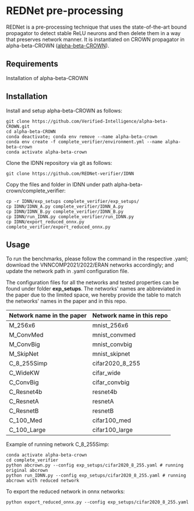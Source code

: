REDNet pre-processing
========

REDNet is a pre-processing technique that uses the state-of-the-art bound propagator to detect stable ReLU neurons and then delete them in a way that preserves network manner. It is instantiated on CROWN propagator in alpha-beta-CROWN ([alpha-beta-CROWN](https://github.com/Verified-Intelligence/alpha-beta-CROWN)). 


Requirements 
------------
Installation of alpha-beta-CROWN


Installation
------------
Install and setup alpha-beta-CROWN as follows:
```
git clone https://github.com/Verified-Intelligence/alpha-beta-CROWN.git
cd alpha-beta-CROWN
conda deactivate; conda env remove --name alpha-beta-crown
conda env create -f complete_verifier/environment.yml --name alpha-beta-crown
conda activate alpha-beta-crown
```

Clone the IDNN repository via git as follows:
```
git clone https://github.com/REDNet-verifier/IDNN
```

Copy the files and folder in IDNN under path alpha-beta-crown/complete_verifier:
```
cp -r IDNN/exp_setups complete_verifier/exp_setups/
cp IDNN/IDNN_A.py complete_verifier/IDNN_A.py
cp IDNN/IDNN_B.py complete_verifier/IDNN_B.py
cp IDNN/run_IDNN.py complete_verifier/run_IDNN.py
cp IDNN/export_reduced_onnx.py complete_verifier/export_reduced_onnx.py
```

Usage
-------------
To run the benchmarks, please follow the command in the respective .yaml; download the VNNCOMP2021/2022/ERAN networks accordingly; and update the network path in .yaml configuration file.

The configuration files for all the networks and tested properties can be found under folder **exp_setups**. The networks' names are abbreviated in the paper due to the limited space, we hereby provide the table to match the networks' names in the paper and in this repo.

| Network name in the paper  |   Network name in this repo  |
| :------------------------- | :--------------------------- |
| M\_256x6   | mnist\_256x6 |
| M\_ConvMed   | mnist\_convmed |
| M\_ConvBig   | mnist\_convbig |
| M\_SkipNet   | mnist\_skipnet |
| C\_8\_255Simp   | cifar2020\_8\_255 |
| C\_WideKW   | cifar\_wide |
| C\_ConvBig   | cifar\_convbig |
| C\_Resnet4b  | resnet4b |
| C\_ResnetA   | resnetA |
| C\_ResnetB   | resnetB |
| C\_100\_Med   | cifar100\_med |
| C\_100\_Large  | cifar100\_large |

Example of running network C\_8\_255Simp:
```
conda activate alpha-beta-crown
cd complete_verifier
python abcrown.py --config exp_setups/cifar2020_8_255.yaml # running original abcrown
python run_IDNN.py --config exp_setups/cifar2020_8_255.yaml # running abcrown with reduced network
```

To export the reduced network in onnx networks:
```
python export_reduced_onnx.py --config exp_setups/cifar2020_8_255.yaml
```